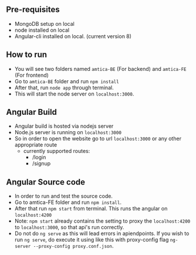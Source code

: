 Pre-requisites
---------------

- MongoDB setup on local
- node installed on local
- Angular-cli installed on local. (current version 8)

How to run
----------

- You will see two folders named `amtica-BE` (For backend) and `amtica-FE` (For frontend)
- Go to `amtica-BE` folder and run `npm install`
- After that, run `node app` through terminal.
- This will start the node server on `localhost:3000`.


Angular Build
-------------

- Angular build is hosted via nodejs server
- Node.js server is running on `localhost:3000`
- So in order to open the website go to url `localhost:3000` or any other appropriate route
    - currently supported routes:
        - /login
        - /signup


Angular Source code
-------------------

- In order to run and test the source code.
- Go to amtica-FE folder and run `npm install`.
- After that run `npm start` from terminal. This runs the angular on `localhost:4200`
- Note: `npm start` already contains the setting to proxy the `localhost:4200` to `localhost:3000`, so that api's run correctly.
- Do not do `ng serve` as this will lead errors in apiendpoints. If you wish to run `ng serve`, do execute it using like this with proxy-config flag `ng-server --proxy-config proxy.conf.json`.